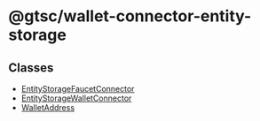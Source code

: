 # @gtsc/wallet-connector-entity-storage

## Classes

- [EntityStorageFaucetConnector](classes/EntityStorageFaucetConnector.md)
- [EntityStorageWalletConnector](classes/EntityStorageWalletConnector.md)
- [WalletAddress](classes/WalletAddress.md)
